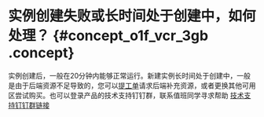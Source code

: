 # 实例创建失败或长时间处于创建中，如何处理？ {#concept_o1f_vcr_3gb .concept}

实例创建后，一般在20分钟内能够正常运行。新建实例长时间处于创建中，一般是由于后端资源不足导致的，您可以[提工单](https://workorder.console.aliyun.com/console.htm?spm=5176.8064714.610321.2.4bbedfeadfeaQH#/ticket/add?productCode=gpdb&commonQuestionId=640)请求后端补充资源，或者更换其他可用区尝试购买。也可以登录产品的技术支持钉钉群，联系值班同学寻求帮助 [技术支持钉钉群链接](ZH-CN_TP_395363_V2.dita#concept_491344)

